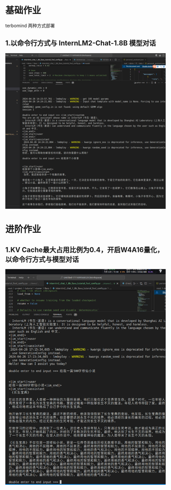 # 基础作业
terbomind 两种方式部署
## 1.以命令行方式与 InternLM2-Chat-1.8B 模型对话
![](a1.png)

# 进阶作业
## 1.KV Cache最大占用比例为0.4，开启W4A16量化，以命令行方式与模型对话
![](b1.png)
